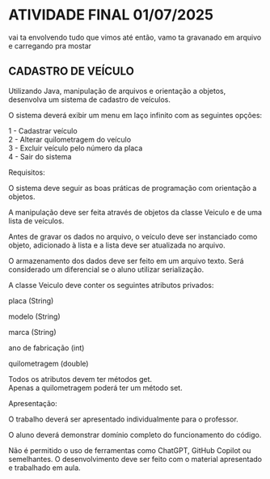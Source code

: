 
# ATIVIDADE FINAL 01/07/2025
vai ta envolvendo tudo que vimos até então, vamo ta gravanado em arquivo e carregando pra mostar
## CADASTRO DE VEÍCULO
Utilizando Java, manipulação de arquivos e orientação a objetos, desenvolva um sistema de cadastro de veículos.  
  
O sistema deverá exibir um menu em laço infinito com as seguintes opções:  
  
1 - Cadastrar veículo  
2 - Alterar quilometragem do veículo  
3 - Excluir veículo pelo número da placa  
4 - Sair do sistema  
  
Requisitos:  
  
O sistema deve seguir as boas práticas de programação com orientação a objetos.  
  
A manipulação deve ser feita através de objetos da classe Veiculo e de uma lista de veículos.  
  
Antes de gravar os dados no arquivo, o veículo deve ser instanciado como objeto, adicionado à lista e a lista deve ser atualizada no arquivo.  
  
O armazenamento dos dados deve ser feito em um arquivo texto. Será considerado um diferencial se o aluno utilizar serialização.  
  
A classe Veiculo deve conter os seguintes atributos privados:  
  
placa (String)  
  
modelo (String)  
  
marca (String)  
  
ano de fabricação (int)  
  
quilometragem (double)  
  
Todos os atributos devem ter métodos get.  
Apenas a quilometragem poderá ter um método set.  
  
Apresentação:  
  
O trabalho deverá ser apresentado individualmente para o professor.  
  
O aluno deverá demonstrar domínio completo do funcionamento do código.  
  
Não é permitido o uso de ferramentas como ChatGPT, GitHub Copilot ou semelhantes. O desenvolvimento deve ser feito com o material apresentado e trabalhado em aula.